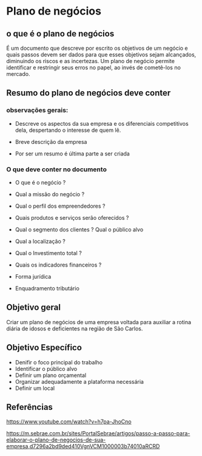 # Plano de negócios

## o que é o plano de negócios 

É um documento que descreve por escrito os objetivos de um negócio e quais passos devem ser dados para que esses objetivos sejam alcançados, diminuindo os riscos e as incertezas. Um plano de negócio permite identificar e restringir seus erros no papel, ao invés de cometê-los no mercado.

## Resumo do plano de negócios deve conter

### observações gerais:

- Descreve os aspectos da sua empresa e os diferenciais competitivos dela, despertando o interesse de quem lê. 

- Breve descrição da empresa

- Por ser um resumo é última parte a ser criada

### O que deve conter no documento

- O que é o negócio ?

- Qual a missão do negócio ?

- Qual o perfil dos empreendedores ?

- Quais produtos e serviços serão oferecidos ?

- Qual o segmento dos clientes ? Qual o público alvo

- Qual a localização  ?

- Qual o Investimento total ?

- Quais os indicadores financeiros ?

- Forma jurídica 

- Enquadramento tributário

## Objetivo geral

Criar um plano de negócios de uma empresa voltada para auxiliar a rotina diária de idosos e deficientes na região de São Carlos.

## Objetivo Específico 

- Denifir o foco principal do trabalho
- Identificar o público alvo
- Definir um plano orçamental
- Organizar adequadamente a plataforma necessária
- Definir um local


## Referências

https://www.youtube.com/watch?v=h7pa-JhoCno

https://m.sebrae.com.br/sites/PortalSebrae/artigos/passo-a-passo-para-elaborar-o-plano-de-negocios-de-sua-empresa,d7296a2bd9ded410VgnVCM1000003b74010aRCRD
